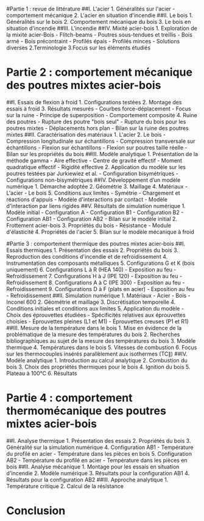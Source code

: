 #Partie 1 : revue de littérature
##I. L'acier
    1. Généralités sur l'acier - comportement mécanique
    2. L'acier en situation d'incendie
##II. Le bois
    1. Généralités sur le bois
    2. Comportement mécanique du bois
    3. Le bois en situation d'incendie
##III. L'incendie
##IV. Mixité acier-bois
    1. Exploration de la mixité acier-Bois
    - Flitch-beams
    - Poutres sous-tendues et treillis
    - Bois armé
    - Bois précontraint
    - Profilés épais
    - Profilés minces
    - Solutions diverses
    2.Terminologie
    3.Focus sur les éléments étudiés
# Partie 2 : comportement mécanique des poutres mixtes acier-bois
##I. Essais de flexion à froid
    1. Configurations testées
    2. Montage des essais à froid
    3. Résultats mesurés
      - Courbes force-déplacement
      <!---Déformations dans l'acier-->
      - Focus sur la ruine
      - Principe de superposition
      - Comportement composite
    4. Ruine des poutres
      - Rupture des poutre "bois seul"
      - Rupture du bois pour les poutres mixtes
      - Déplacements hors plan
      - Bilan sur la ruine des poutres mixtes
##II. Caractérisation des matériaux
    1. L'acier
    2. Le bois
      - Compression longitudinale sur échantillons
      - Compression transversale sur échantillons
      - Flexion sur échantillons
      - Flexion sur poutres taille réelle
      - Bilan sur les propriétés du bois
##III. Modèle analytique
    1. Présentation de la méthode gamma
      - Aire effective
      - Centre de gravité effectif
      - Moment quadratique effectif
      - Rigidité effective
    2. Application du modèle sur les poutres testées par Jurkiewiez et al.
     - Configuration bisymétriques
     - Configurations non-bisymétriques
##IV. Développement d’un modèle numérique
    1. Démarche adoptée
    2. Géométrie
    3. Maillage
    4. Matériaux
      - L'acier
      - Le bois
    5. Conditions aux limites
      - Symétrie
      - Chargement et réactions d'appuis
      - Modèle d'interactions par contact
      - Modèle d'interaction par liens rigides
##V. Résultats de simulation numérique
    1. Modèle initial
      - Configuration A
      - Configuration B1
      - Configuration B2
      - Configuration AB1
      - Configuration AB2
      - Bilan sur le modèle initial
    2. Frottement acier-bois
    3. Propriétés du bois
      - Résistance
      - Module d'élasticité
    4. Propriétés de l'acier
    5. Bilan sur le modèle mécanique à froid
<!--##V Bilan sur le comportement mécanique des poutres mixtes acier-bois-->
#Partie 3 : comportement thermique des poutres mixtes acier-bois
##I. Essais thermiques
    1. Présentation des essais
    2. Propriétés du bois
    3. Reproduction des conditions d'incendie et de refroidissement
    4. Instrumentation des composants métalliques
    5. Configurations G et K (bois uniquement)
    6. Configurations L à R (HEA 140)
      - Exposition au feu
      - Refroidissement
    7. Configurations H à J (IPE 120)
      - Exposition au feu
      - Refroidissement
    8. Configurations A à C (IPE 300)
      - Exposition au feu
      - Refroidissement
    9. Configurations D à F (plats en acier)
      - Exposition au feu
      - Refroidissement
##II. Simulation numérique
    1. Matériaux
      - Acier
      - Bois
      - Inconel 600
    2. Géométrie et maillage
    3. Discrétisation temporelle
    4. Conditions initiales et conditions aux limites
    5. Application du modèle
      - Choix des éprouvettes étudiées
      - Spécificités relatives aux éprouvettes choisies
      - Éprouvettes pleines (L1 et M1)
      - Éprouvettes creuses (P1 et R1)
##III. Mesure de la température dans le bois
    1. Mise en évidence de la problématique de la mesure des températures du bois
    2. Recherches bibliographiques au sujet de la mesure des températures du bois
    3. Modèle thermique
    4. Températures dans le bois
    5. Vitesses de combustion
    6. Focus sur les thermocouples insérés parallèlement aux isothermes (TC$\parallel$)
##IV. Modèle analytique
    1. Introduction au calcul analytique
    2. Combustion du bois
    3. Choix des propriétés thermiques pour le bois
    4. Ignition du bois
    5. Plateau à 100°C
    6. Résultats
<!--##V. Bilan sur le comportement thermique des poutres mixtes acier-bois-->
# Partie 4 : comportement thermomécanique des poutres mixtes acier-bois
##I. Analyse thermique
    1. Présentation des essais
    2. Propriétés du bois
    3. Généralité sur la simulation numérique
    4. Configuration AB1
      - Température du profilé en acier
      - Température dans les pièces en bois
    5. Configuration AB2
      - Température du profilé en acier
      - Température dans les pièces en bois
##II. Analyse mécanique
    1. Montage pour les essais en situation d'incendie
    2. Modèle numérique
    3. Résultats pour la configuration AB1
    4. Résultats pour la configuration AB2
##III. Approche analytique
    1. Température critique
    2. Calcul de la résistance
<!--##IV. Bilan sur le comportement thermomécanique des poutres mixtes acier-bois-->
# Conclusion
